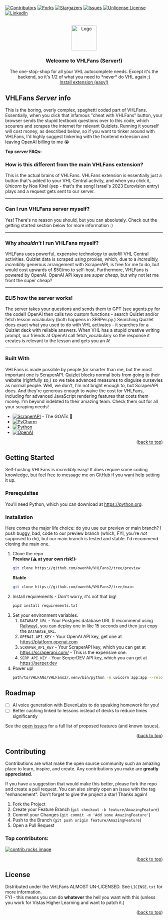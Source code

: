 <!-- PROJECT SHIELDS -->

[![Contributors][contributors-shield]][contributors-url]
[![Forks][forks-shield]][forks-url]
[![Stargazers][stars-shield]][stars-url]
[![Issues][issues-shield]][issues-url]
[![Unlicense License][license-shield]][license-url]
[![LinkedIn][linkedin-shield]][linkedin-url]



<!-- PROJECT LOGO -->
<br />
<div align="center">
  <a href="https://github.com/othneildrew/Best-README-Template">
    <img src="https://ununiquestorage.sfo2.cdn.digitaloceanspaces.com/VHLFansTextmark.png" alt="Logo" height="80">
  </a>

  <h3 align="center">Welcome to VHLFans (Server!)</h3>

  <p align="center">
    The one-stop-shop for all your VHL autocomplete needs. Except it's the backend, so it's 1/2 of what you need to *never* do VHL again ;)
    <br />
    <a href="https://chromewebstore.google.com/detail/vhlfans/ipajmabijmknmjncjnbpgncpnfcnpecg">Install extension (easy!)</a>
  </p>
</div>


<!-- ABOUT THE PROJECT -->
## VHLFans *Server* info

This is the boring, overly complex, spaghetti coded part of VHLFans. Essentially, when you click that infamous "cheat with VHLFans" button, your browser sends the stupid textbook questions over to this code, which scourers and scrapes the internet for relevant Quizlets. Running it yourself will cost money, as described below, so if you want to tinker around with VHLFans, I'd highly suggest tinkering with the frontend extension and leaving OpenAI billing to me 😭

**Top *server* FAQs:**

### How is this different from the main VHLFans extension?
This is the actual brains of VHLFans. VHLFans extension is essentially just a button that's added to your VHL Central activity, and when you click it, *Unicorn* by Noa Kirel (yep - that's the song! Israel's 2023 Eurovision entry) plays and a request gets sent to our server.
___
### Can I run VHLFans server myself?
Yes! There's no reason you should, but you can absolutely. Check out the getting started section below for more information :)
___
### Why *shouldn't* I run VHLFans myself?
VHLFans uses powerful, expensive technology to autofill VHL Central activities. Quizlet data is scraped using proxies, which, due to a *incredibly, incredibly* generous arrangement with ScraperAPI, is free for me to do, but would cost upwards of $50/mo to self-host. Furthermore, VHLFans is powered by OpenAI. OpenAI API keys are *super cheap*, but why not let me front the super cheap? 
___
### ELI5 how the server works!
The server takes your questions and sends them to GPT (see agents.py for the code!) OpenAI then calls two custom functions - search Quizlet and/or fetch lesson vocabulary (both happens in SERPer.py.) Searching Quizlet does exact what you used to do with VHL activates - it searches for a Quizlet deck with reliable answers. When VHL has a stupid creative writing prompt, our friends at OpenAI call fetch_vocabulary so the response it creates is relevant to the lesson and gets you an A!  
___


### Built With

VHLFans is made possible by people *far* smarter than me, but the most important one is ScraperAPI. Quizlet blocks normal bots from going to their website (rightfully so,) so we take advanced measures to disguise oursevles as normal people. Well, we don't, I'm not bright enough to, but ScraperAPI does. And they're generous enough to waive the cost for VHLFans, including for advanced JavaScript rendering features that costs them money. I'm beyond indebted to their amazing team. Check them out for all your scraping needs!

* [![ScraperAPI][ScraperAPI]][ScraperAPI-url] - The GOATs 👑
* [![PyCharm][PyCharm]][Jetbrains-url]
* [![Python][Python]][Python-url]
* [![OpenAI][OpenAI]][OpenAI-url]

<p align="right">(<a href="#readme-top">back to top</a>)</p>



<!-- GETTING STARTED -->
## Getting Started

Self-hosting VHLFans is *incredibly* easy! It does require some coding knowledge, but feel free to message me on GitHub if you want help setting it up.

### Prerequisites

You'll need Python, which you can download at https://python.org.

### Installation

Here comes the major life choice: do you use our preview or main branch? I push buggy, bad, code to our preview branch (which, FYI, you're *not* supposed to do), but our main branch is tested and stable. I'd recommend cloning the main one.
1. Clone the repo
<br>**Preview (⚠️ at your own risk!):**
    ```sh
   git clone https://github.com/owenhk/VHLFans2/tree/preview
   ```
   **Stable**
    ```sh
   git clone https://github.com/owenhk/VHLFans2/tree/main
    ```
2. Install requirements - Don't worry, it's not that big!
    ```sh
   pip3 install requirements.txt
   ```
3. Set your environment variables.
   1. ``DATABASE_URL`` - Your Postgres database URL (I recommend using [Railway](https://railway.com)), you can deploy one in like 15 seconds and then just copy the `DATABASE_URL`.
   2. ``OPENAI_API_KEY`` - Your OpenAI API key, get one at https://platform.openai.com
   3. ``SCRAPER_API_KEY`` - Your ScraperAPI key, which you can get at https://scraperapi.com/ - This is the expensive one.
   4. ``SERP_API_KEY`` - Your SerperDEV API key, which you can get at https://serper.dev
4. Power up!
    ```sh
   path/to/VHLFANs/VHLFans2/.venv/bin/python -m uvicorn app:app --reload
    ```

<!-- ROADMAP -->
## Roadmap
- [ ] AI voice generation with ElevenLabs to do speaking homework for you!
- [ ] Better caching linked to lessons instead of decks to reduce times significantly

See the [open issues](https://github.com/owenhk/VHLFans2/issues) for a full list of proposed features (and known issues).

<p align="right">(<a href="#readme-top">back to top</a>)</p>



<!-- CONTRIBUTING -->
## Contributing

Contributions are what make the open source community such an amazing place to learn, inspire, and create. Any contributions you make are **greatly appreciated**.

If you have a suggestion that would make this better, please fork the repo and create a pull request. You can also simply open an issue with the tag "enhancement".
Don't forget to give the project a star! Thanks again!

1. Fork the Project
2. Create your Feature Branch (`git checkout -b feature/AmazingFeature`)
3. Commit your Changes (`git commit -m 'Add some AmazingFeature'`)
4. Push to the Branch (`git push origin feature/AmazingFeature`)
5. Open a Pull Request

### Top contributors:

<a href="https://github.com/owenhk/VHLFans2/graphs/contributors">
  <img src="https://contrib.rocks/image?repo=owenhk/VHLFans2" alt="contrib.rocks image" />
</a>

<p align="right">(<a href="#readme-top">back to top</a>)</p>

<!-- LICENSE -->
## License

Distributed under the VHLFans ALMOST UN-LICENSED. See `LICENSE.txt` for more information.<br>FYI - this means you can do **whatever** the hell you want with this (unless you work for Vistas Higher Learning and want to patch it.)

<p align="right">(<a href="#readme-top">back to top</a>)</p>


<!-- MARKDOWN LINKS & IMAGES -->
<!-- https://www.markdownguide.org/basic-syntax/#reference-style-links -->
[contributors-shield]: https://img.shields.io/github/contributors/owenhk/VHLFans2.svg?style=for-the-badge
[contributors-url]: https://github.com/owenhk/VHLFans2/graphs/contributors
[forks-shield]: https://img.shields.io/github/forks/owenhk/VHLFans2.svg?style=for-the-badge
[forks-url]: https://github.com/owenhk/VHLFans2/network/members
[stars-shield]: https://img.shields.io/github/stars/owenhk/VHLFans2.svg?style=for-the-badge
[stars-url]: https://github.com/owenhk/VHLFans2/stargazers
[issues-shield]: https://img.shields.io/github/issues/owenhk/VHLFans2.svg?style=for-the-badge
[issues-url]: https://github.com/owenhk/VHLFans2/issues
[license-shield]: https://img.shields.io/github/license/owenhk/VHLFans2.svg?style=for-the-badge
[license-url]: https://github.com/owenhk/VHLFans2/blob/master/LICENSE.txt
[linkedin-shield]: https://img.shields.io/badge/-Shameless_plug_😉-black.svg?style=for-the-badge&logo=instagram&colorB=b54cf0
[linkedin-url]: https://instagram.com/owenhillsklaus
[product-screenshot]: images/screenshot.png
[ScraperAPI]: https://img.shields.io/badge/ScraperAPI-1c22db?style=for-the-badge&logo=gnometerminal&logoColor=white
[ScraperAPI-url]: https://scraperapi.com
[PyCharm]: https://img.shields.io/badge/PyCharm-5bc3e2?style=for-the-badge&logo=pycharm
[Jetbrains-url]: https://jetbrains.com/
[Python]: https://img.shields.io/badge/Python_3.12-294360?style=for-the-badge&logo=python&logoColor=fae172
[Python-url]: https://vuejs.org/
[OpenAI]: https://img.shields.io/badge/Powered_by_OpenAI-bac5dd?style=for-the-badge&logo=openai&logoColor=black
[OpenAI-url]: https://openai.com/
